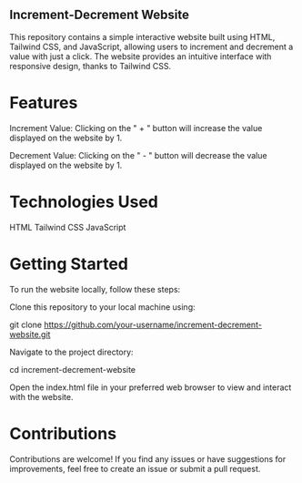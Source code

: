 ## Increment-Decrement Website

This repository contains a simple interactive website built using HTML, Tailwind CSS, and JavaScript, allowing users to increment and decrement a value with just a click. The website provides an intuitive interface with responsive design, thanks to Tailwind CSS.

# Features
Increment Value: Clicking on the " + " button will increase the value displayed on the website by 1.

Decrement Value: Clicking on the " - " button will decrease the value displayed on the website by 1.

# Technologies Used

HTML
Tailwind CSS
JavaScript

# Getting Started

To run the website locally, follow these steps:

Clone this repository to your local machine using:


git clone https://github.com/your-username/increment-decrement-website.git

Navigate to the project directory:

cd increment-decrement-website

Open the index.html file in your preferred web browser to view and interact with the website.

# Contributions
Contributions are welcome! If you find any issues or have suggestions for improvements, feel free to create an issue or submit a pull request.